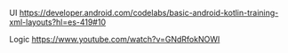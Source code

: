 UI
https://developer.android.com/codelabs/basic-android-kotlin-training-xml-layouts?hl=es-419#10

Logic
https://www.youtube.com/watch?v=GNdRfokNOWI